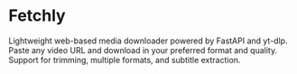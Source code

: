 # Fetchly

Lightweight web-based media downloader powered by FastAPI and yt-dlp.
Paste any video URL and download in your preferred format and quality. Support for trimming, multiple formats, and subtitle extraction.
